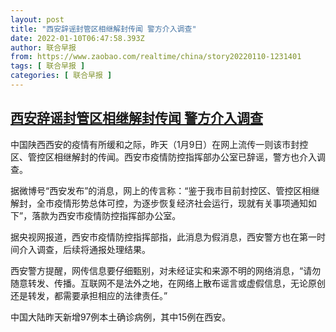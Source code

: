 ```yaml
---
layout: post
title: "西安辞谣封管区相继解封传闻 警方介入调查"
date: 2022-01-10T06:47:58.393Z
author: 联合早报
from: https://www.zaobao.com/realtime/china/story20220110-1231401
tags: [ 联合早报 ]
categories: [ 联合早报 ]
---
```

<!--1641816660000-->
[西安辞谣封管区相继解封传闻 警方介入调查](https://www.zaobao.com/realtime/china/story20220110-1231401)
------

<div>
<p>中国陕西西安的疫情有所缓和之际，昨天（1月9日）在网上流传一则该市封控区、管控区相继解封的传闻。西安市疫情防控指挥部办公室已辞谣，警方也介入调查。</p><p>据微博号“西安发布”的消息，网上的传言称：“鉴于我市目前封控区、管控区相继解封，全市疫情形势总体可控，为逐步恢复经济社会运行，现就有关事项通知如下”，落款为西安市疫情防控指挥部办公室。</p><p>据央视网报道，西安市疫情防控指挥部指，此消息为假消息，西安警方也在第一时间介入调查，后续将通报处理结果。</p><section id="imu"><div id="dfp-ad-imu1">        </div></section><p>西安警方提醒，网传信息要仔细甄别，对未经证实和来源不明的网络消息，“请勿随意转发、传播。互联网不是法外之地，在网络上散布谣言或虚假信息，无论原创还是转发，都需要承担相应的法律责任。”</p><p>中国大陆昨天新增97例本土确诊病例，其中15例在西安。</p>      <div class="cx_paywall_placeholder" id="sph_cdp_40"></div>
</div>
